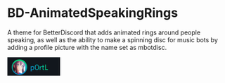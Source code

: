 # BD-AnimatedSpeakingRings
A theme for BetterDiscord that adds animated rings around people speaking, as well as the ability to make a spinning disc for music bots by adding a profile picture with the name set as mbotdisc.

[![Preview](./assets/asr1.png "Click me for a live preview")](https://htmlpreview.github.io/?https://raw.githubusercontent.com/p0rtL6/BD-AnimatedSpeakingRings/main/assets/showcase.html)
